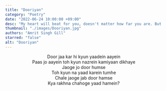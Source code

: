 ```yaml
---
title: "Dooriyan"
category: "Poetry"
date: "2022-06-24 10:00:00 +09:00"
desc: "My heart will beat for you, doesn't matter how far you are. But will you even remember me when you will leave me alone?"
thumbnail: "./images/Dooriyan.jpg"
authors: "Amrit Singh Gill"
starred: "false"
alt: "Dooriyan"
---
```


<p style="text-align: center;align:center;">
Door jaa kar hi kyun yaadein aayein <br>
Paas jo aayein toh kyun nazrein kamiyaan dikhaye <br>
Jaoge jo door humse <br>
Toh kyun na yaad karein tumhe <br>
Chale jaoge jab door hamse <br>
Kya rakhna chahoge yaad hamein? <br>
</p>
